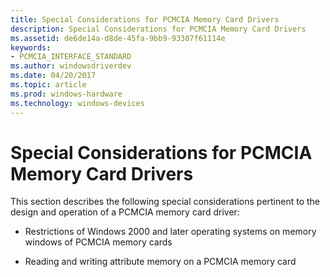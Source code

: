 ```yaml
---
title: Special Considerations for PCMCIA Memory Card Drivers
description: Special Considerations for PCMCIA Memory Card Drivers
ms.assetid: de6de14a-d8de-45fa-9bb9-93307f61114e
keywords:
- PCMCIA_INTERFACE_STANDARD
ms.author: windowsdriverdev
ms.date: 04/20/2017
ms.topic: article
ms.prod: windows-hardware
ms.technology: windows-devices
---
```


# Special Considerations for PCMCIA Memory Card Drivers





This section describes the following special considerations pertinent to the design and operation of a PCMCIA memory card driver:

-   Restrictions of Windows 2000 and later operating systems on memory windows of PCMCIA memory cards

-   Reading and writing attribute memory on a PCMCIA memory card

 

 





